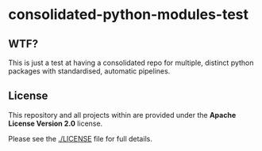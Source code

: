 # consolidated-python-modules-test

## WTF?

This is just a test at having a consolidated repo for multiple, distinct python packages with standardised, automatic pipelines.

## License

This repository and all projects within are provided under the **Apache License Version 2.0** license.

Please see the [./LICENSE](./LICENSE) file for full details.